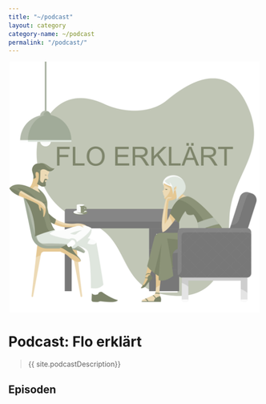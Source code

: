 ```yaml
---
title: "~/podcast"
layout: category
category-name: ~/podcast
permalink: "/podcast/"
---
```


<div style="max-width: 500px; margin: auto;">
    <img src="/assets/podcast/itunes.png"/>
</div>

# Podcast: Flo erklärt

> {{ site.podcastDescription}}

## Episoden